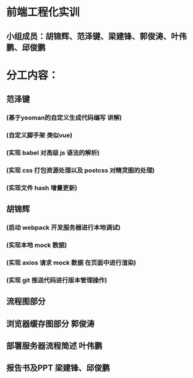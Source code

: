 # 前端工程化实训
## 小组成员：胡锦辉、范泽键、梁建锋、郭俊涛、叶伟鹏、邱俊鹏
# 分工内容：
## 范泽键
### (基于yeoman的自定义生成代码编写 讲解)
### (自定义脚手架 类似vue)
### (实现 babel 对高级 js 语法的解析)
### (实现 css 打包资源处理以及 postcss 对精灵图的处理)
### (实现文件 hash 增量更新)
## 胡锦辉 
### (启动 webpack 开发服务器进行本地调试)
### (实现本地 mock 数据)
### (实现 axios 请求 mock 数据 在页面中进行渲染)
### (实现 git 推送代码进行版本管理操作)

## 流程图部分
## 浏览器缓存图部分 郭俊涛
## 部署服务器流程简述 叶伟鹏
## 报告书及PPT 梁建锋、邱俊鹏





